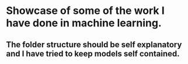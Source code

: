 # Showcase of some of the work I have done in machine learning.
## The folder structure should be self explanatory and I have tried to keep models self contained.
